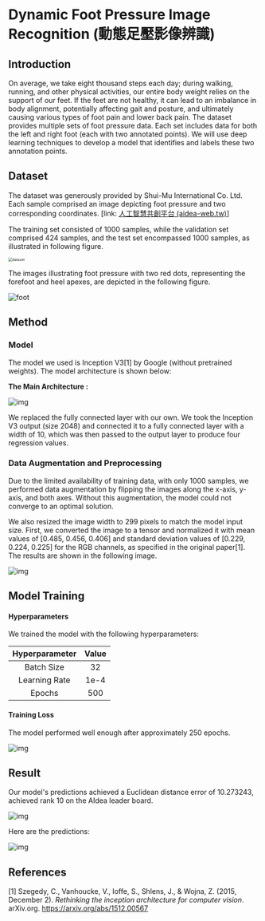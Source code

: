 # Dynamic Foot Pressure Image Recognition (動態足壓影像辨識)



## Introduction

On average, we take eight thousand steps each day; during walking, running, and other physical activities, our entire body weight relies on the support of our feet. If the feet are not healthy, it can lead to an imbalance in body alignment, potentially affecting gait and posture, and ultimately causing various types of foot pain and lower back pain. The dataset provides multiple sets of foot pressure data. Each set includes data for both the left and right foot (each with two annotated points). We will use deep learning techniques to develop a model that identifies and labels these two annotation points.



## Dataset

The dataset was generously provided by Shui-Mu International Co. Ltd. Each sample comprised an image depicting foot pressure and two corresponding coordinates. [link: [人工智慧共創平台 (aidea-web.tw)](https://aidea-web.tw/topic/e3ab9046-2d56-48d0-b339-c80d9ab0001d?focus=intro)]

The training set consisted of 1000 samples, while the validation set comprised 424 samples, and the test set encompassed 1000 samples, as illustrated in following figure. 

<img src="images/dataset.png" alt="dataset" style="zoom: 50%;" />

The images illustrating foot pressure with two red dots, representing the forefoot and heel apexes, are depicted in the following figure.

![foot](images/foot_1.png)

## Method

### Model

The model we used is Inception V3[1] by Google (without pretrained weights). The model architecture is shown below:

**The Main Architecture :**

![img](https://cloud.google.com/static/tpu/docs/images/inceptionv3onc--oview.png)

We replaced the fully connected layer with our own. We took the Inception V3 output (size 2048) and connected it to a fully connected layer with a width of 10, which was then passed to the output layer to produce four regression values.



### Data Augmentation and Preprocessing

Due to the limited availability of training data, with only 1000 samples, we performed data augmentation by flipping the images along the x-axis, y-axis, and both axes. Without this augmentation, the model could not converge to an optimal solution.

We also resized the image width to 299 pixels to match the model input size. First, we converted the image to a tensor and normalized it with mean values of [0.485, 0.456, 0.406] and standard deviation values of [0.229, 0.224, 0.225] for the RGB channels, as specified in the original paper[1]. The results are shown in the following image.

![img](images/aug_img.png)



## Model Training

#### Hyperparameters

We trained the model with the following hyperparameters:

| Hyperparameter | Value |
| :------------: | :---: |
|   Batch Size   |  32   |
|  Learning Rate | 1e-4 |
| Epochs | 500 |



#### Training Loss

The model performed well enough after approximately 250 epochs.

![img](images/loss.png)



## Result

Our model's predictions achieved a Euclidean distance error of 10.273243, achieved rank 10 on the AIdea leader board.

![img](images/res.png)

Here are the predictions:

![img](images/output.png)

## References

[1] Szegedy, C., Vanhoucke, V., Ioffe, S., Shlens, J., & Wojna, Z. (2015, December 2). *Rethinking the inception architecture for computer vision*. arXiv.org. https://arxiv.org/abs/1512.00567
